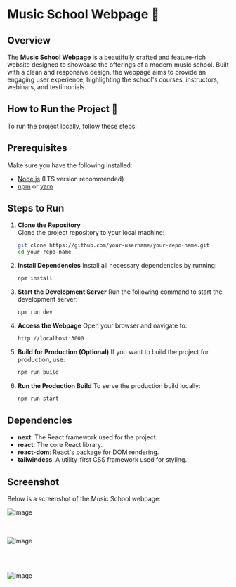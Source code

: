 # Music School Webpage 🎵

## Overview

The **Music School Webpage** is a beautifully crafted and feature-rich website designed to showcase the offerings of a modern music school. Built with a clean and responsive design, the webpage aims to provide an engaging user experience, highlighting the school's courses, instructors, webinars, and testimonials.



## How to Run the Project 🚀

To run the project locally, follow these steps:

## Prerequisites
Make sure you have the following installed:
- [Node.js](https://nodejs.org/) (LTS version recommended)
- [npm](https://www.npmjs.com/) or [yarn](https://yarnpkg.com/)

## Steps to Run
1. **Clone the Repository**  
   Clone the project repository to your local machine:
   ```bash
   git clone https://github.com/your-username/your-repo-name.git
   cd your-repo-name

2. **Install Dependencies**
    Install all necessary dependencies by running:
    ```bash
    npm install

3. **Start the Development Server**
    Run the following command to start the development server:
    ```bash
    npm run dev

4. **Access the Webpage**
    Open your browser and navigate to:
    ```bash
    http://localhost:3000

5. **Build for Production (Optional)**
    If you want to build the project for production, use:
    ```bash
    npm run build

6. **Run the Production Build**
    To serve the production build locally:
    ```bash
    npm run start

## Dependencies
- **next**: The React framework used for the project.
- **react**: The core React library.
- **react-dom**: React's package for DOM rendering.
- **tailwindcss**: A utility-first CSS framework used for styling.


## Screenshot

Below is a screenshot of the Music School webpage:

![Image](https://github.com/user-attachments/assets/a813c660-b395-4e93-b914-644864ed42de)

<br><br>
![Image](https://github.com/user-attachments/assets/d81b4942-889d-4cca-8491-d7db61293404)
 
<br><br>

 ![Image](https://github.com/user-attachments/assets/35114254-445b-4321-a9eb-ade9906cec36)